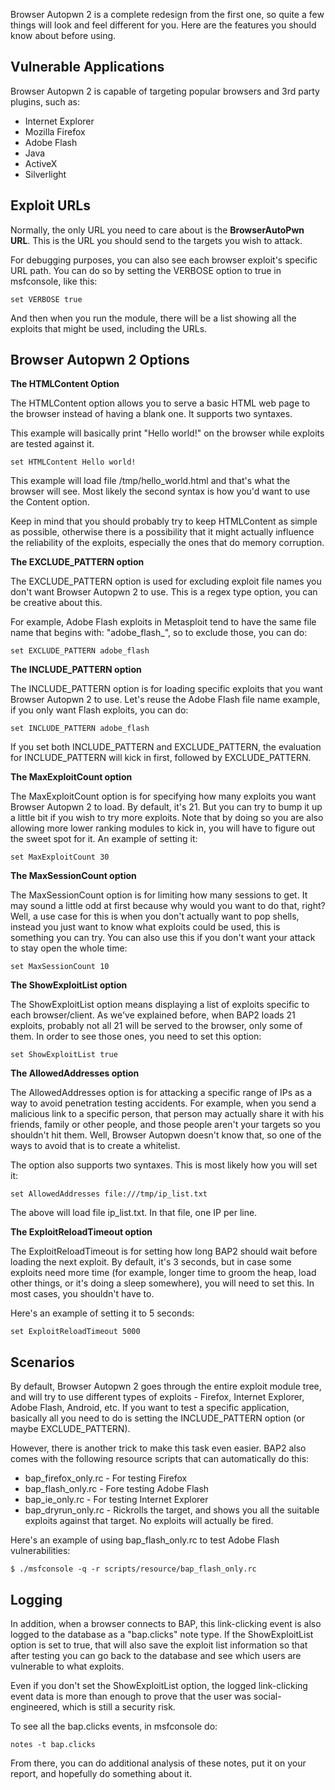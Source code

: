 Browser Autopwn 2 is a complete redesign from the first one, so quite a few things will look and
feel different for you. Here are the features you should know about before using.

## Vulnerable Applications

Browser Autopwn 2 is capable of targeting popular browsers and 3rd party plugins, such as:

* Internet Explorer
* Mozilla Firefox
* Adobe Flash
* Java
* ActiveX
* Silverlight

## Exploit URLs

Normally, the only URL you need to care about is the **BrowserAutoPwn URL**. This is the URL
you should send to the targets you wish to attack.

For debugging purposes, you can also see each browser exploit's specific URL path. You can do so
by setting the VERBOSE option to true in msfconsole, like this:

```
set VERBOSE true
```

And then when you run the module, there will be a list showing all the exploits that might be
used, including the URLs.

## Browser Autopwn 2 Options

**The HTMLContent Option**

The HTMLContent option allows you to serve a basic HTML web page to the browser instead of having a
blank one. It supports two syntaxes.

This example will basically print "Hello world!" on the browser while exploits are tested against
it.

```
set HTMLContent Hello world!  
```

This example will load file /tmp/hello_world.html and that's what the browser will see. Most likely
the second syntax is how you'd want to use the Content option.

Keep in mind that you should probably try to keep HTMLContent as simple as possible, otherwise
there is a possibility that it might actually influence the reliability of the exploits, especially
the ones that do memory corruption.

**The EXCLUDE_PATTERN option**

The EXCLUDE_PATTERN option is used for excluding exploit file names you don't want Browser
Autopwn 2 to use. This is a regex type option, you can be creative about this.

For example, Adobe Flash exploits in Metasploit tend to have the same file name that begins with:
"adobe_flash_", so to exclude those, you can do:

```
set EXCLUDE_PATTERN adobe_flash  
```

**The INCLUDE_PATTERN option**

The INCLUDE_PATTERN option is for loading specific exploits that you want Browser Autopwn 2 to use.
Let's reuse the Adobe Flash file name example, if you only want Flash exploits, you can do:

```
set INCLUDE_PATTERN adobe_flash  
```

If you set both INCLUDE_PATTERN and EXCLUDE_PATTERN, the evaluation for INCLUDE_PATTERN will kick
in first, followed by EXCLUDE_PATTERN.

**The MaxExploitCount option**

The MaxExploitCount option is for specifying how many exploits you want Browser Autopwn 2 to load.
By default, it's 21. But you can try to bump it up a little bit if you wish to try more exploits.
Note that by doing so you are also allowing more lower ranking modules to kick in, you will have
to figure out the sweet spot for it. An example of setting it:

```
set MaxExploitCount 30 
```

**The MaxSessionCount option**

The MaxSessionCount option is for limiting how many sessions to get. It may sound a little odd at
first because why would you want to do that, right? Well, a use case for this is when you don't
actually want to pop shells, instead you just want to know what exploits could be used, this is
something you can try. You can also use this if you don't want your attack to stay open the whole
time:

```
set MaxSessionCount 10  
```

**The ShowExploitList option**

The ShowExploitList option means displaying a list of exploits specific to each browser/client.
As we've explained before, when BAP2 loads 21 exploits, probably not all 21 will be served to
the browser, only some of them. In order to see those ones, you need to set this option:

```
set ShowExploitList true
```

**The AllowedAddresses option**

The AllowedAddresses option is for attacking a specific range of IPs as a way to avoid penetration
testing accidents. For example, when you send a malicious link to a specific person, that person
may actually share it with his friends, family or other people, and those people aren't your
targets so you shouldn't hit them. Well, Browser Autopwn doesn't know that, so one of the ways to
avoid that is to create a whitelist.
 
The option also supports two syntaxes. This is most likely how you will set it:

```
set AllowedAddresses file:///tmp/ip_list.txt  
```

The above will load file ip_list.txt. In that file, one IP per line.


**The ExploitReloadTimeout option**

The ExploitReloadTimeout is for setting how long BAP2 should wait before loading the next exploit.
By default, it's 3 seconds, but in case some exploits need more time (for example, longer time to
groom the heap, load other things, or it's doing a sleep somewhere), you will need to set this.
In most cases, you shouldn't have to.
 
Here's an example of setting it to 5 seconds:

```
set ExploitReloadTimeout 5000
```

## Scenarios

By default, Browser Autopwn 2 goes through the entire exploit module tree, and will try to use
different types of exploits - Firefox, Internet Explorer, Adobe Flash, Android, etc. If you want to
test a specific application, basically all you need to do is setting the
INCLUDE_PATTERN option (or maybe EXCLUDE_PATTERN).
 
However, there is another trick to make this task even easier. BAP2 also comes with the following
resource scripts that can automatically do this:

* bap_firefox_only.rc - For testing Firefox
* bap_flash_only.rc - Fore testing Adobe Flash
* bap_ie_only.rc - For testing Internet Explorer
* bap_dryrun_only.rc - Rickrolls the target, and shows you all the suitable exploits against that target. No exploits will actually be fired.

Here's an example of using bap_flash_only.rc to test Adobe Flash vulnerabilities:

```
$ ./msfconsole -q -r scripts/resource/bap_flash_only.rc   
```

## Logging

In addition, when a browser connects to BAP, this link-clicking event is also logged to the
database as a "bap.clicks" note type. If the ShowExploitList option is set to true, that will also
save the exploit list information so that after testing you can go back to the database and see
which users are vulnerable to what exploits.

Even if you don't set the ShowExploitList option, the logged link-clicking event data is more than
enough to prove that the user was social-engineered, which is still a security risk.

To see all the bap.clicks events, in msfconsole do:

```
notes -t bap.clicks
```

From there, you can do additional analysis of these notes, put it on your report, and hopefully
do something about it.
